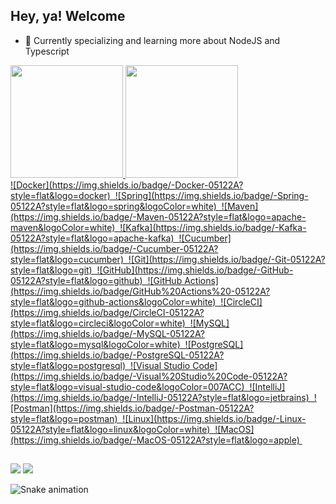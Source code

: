## Hey, ya! Welcome

- 🌱 Currently specializing and learning more about NodeJS and Typescript

 <div>
  <a href="https://github.com/matheus-caldeira">
  <img height="180em" src="https://github-readme-stats.vercel.app/api?username=matheus-caldeira&show_icons=true&theme=vue&include_all_commits=true&count_private=true&show_icons=true"/>
  <img height="180em" src="https://github-readme-stats.vercel.app/api/top-langs/?username=matheus-caldeira&layout=compact&langs_count=10&theme=vue"/>
</div>
<div style="display: flex; flex-direction: row; justify-content: center">
  ![Docker](https://img.shields.io/badge/-Docker-05122A?style=flat&logo=docker)&nbsp;
  ![Spring](https://img.shields.io/badge/-Spring-05122A?style=flat&logo=spring&logoColor=white)&nbsp;
  ![Maven](https://img.shields.io/badge/-Maven-05122A?style=flat&logo=apache-maven&logoColor=white)&nbsp;
  ![Kafka](https://img.shields.io/badge/-Kafka-05122A?style=flat&logo=apache-kafka)&nbsp;
  ![Cucumber](https://img.shields.io/badge/-Cucumber-05122A?style=flat&logo=cucumber)&nbsp;
  ![Git](https://img.shields.io/badge/-Git-05122A?style=flat&logo=git)&nbsp;
  ![GitHub](https://img.shields.io/badge/-GitHub-05122A?style=flat&logo=github)&nbsp;
  ![GitHub Actions](https://img.shields.io/badge/GitHub%20Actions%20-05122A?style=flat&logo=github-actions&logoColor=white)&nbsp;
  ![CircleCI](https://img.shields.io/badge/CircleCI-05122A?style=flat&logo=circleci&logoColor=white)&nbsp;
  ![MySQL](https://img.shields.io/badge/-MySQL-05122A?style=flat&logo=mysql&logoColor=white)&nbsp;
  ![PostgreSQL](https://img.shields.io/badge/-PostgreSQL-05122A?style=flat&logo=postgresql)&nbsp;
  ![Visual Studio Code](https://img.shields.io/badge/-Visual%20Studio%20Code-05122A?style=flat&logo=visual-studio-code&logoColor=007ACC)&nbsp;
  ![IntelliJ](https://img.shields.io/badge/-IntelliJ-05122A?style=flat&logo=jetbrains)&nbsp;
  ![Postman](https://img.shields.io/badge/-Postman-05122A?style=flat&logo=postman)&nbsp;
  ![Linux](https://img.shields.io/badge/-Linux-05122A?style=flat&logo=linux&logoColor=white)&nbsp;
  ![MacOS](https://img.shields.io/badge/-MacOS-05122A?style=flat&logo=apple)&nbsp;
</div>
  
  ##
 
<div> 
  <a href = "mailto:matheuscardozo4@gmail.com"><img src="https://img.shields.io/badge/-Gmail-%23333?style=for-the-badge&logo=gmail&logoColor=white" target="_blank"></a>
  <a href="https://www.linkedin.com/in/caldeiramatheus" target="_blank"><img src="https://img.shields.io/badge/-LinkedIn-%230077B5?style=for-the-badge&logo=linkedin&logoColor=white" target="_blank"></a> 
 
  ![Snake animation](https://github.com/matheus-caldeira/matheus-caldeira/blob/output/github-contribution-grid-snake.svg)
 
</div>
